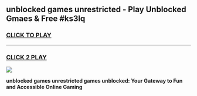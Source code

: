 
## unblocked games unrestricted - Play Unblocked Gmaes & Free #ks3lq
<h3>
<a href="https://news.freeplayer.one?title=unblocked_games_unrestricted&ref=24F">CLICK TO PLAY</a></h3>
<hr>

<h3>
<a href="https://news.freeplayer.one?title=unblocked_games_unrestricted&ref=24F">CLICK 2 PLAY</a>
  
</h3>

<a href="https://news.freeplayer.one?title=unblocked_games_unrestricted&ref=24F/"><img src="https://clearcache.store/games.png"></a>


**unblocked games unrestricted games unblocked: Your Gateway to Fun and Accessible Online Gaming**
